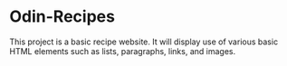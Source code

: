 # Odin-Recipes

This project is a basic recipe website. It will display use of various basic HTML elements such as lists, paragraphs, links, and images.
